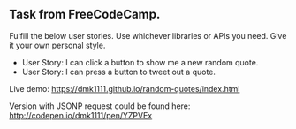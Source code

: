 Task from FreeCodeCamp.
---
Fulfill the below user stories. Use whichever libraries or APIs you need. Give it your own personal style.

- User Story: I can click a button to show me a new random quote.
- User Story: I can press a button to tweet out a quote.

Live demo: https://dmk1111.github.io/random-quotes/index.html


Version with JSONP request could be found here:
http://codepen.io/dmk1111/pen/YZPVEx